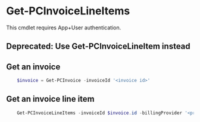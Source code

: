 # Get-PCInvoiceLineItems #

This cmdlet requires App+User authentication.

## Deprecated: Use Get-PCInvoiceLineItem instead ##

## Get an invoice ##

```powershell
    $invoice = Get-PCInvoice -invoiceId '<invoice id>'
```

## Get an invoice line item ##

```powershell
    Get-PCInvoiceLineItems -invoiceId $invoice.id -billingProvider '<provider>' -invoicelineitemtype '<line item type>'
```
